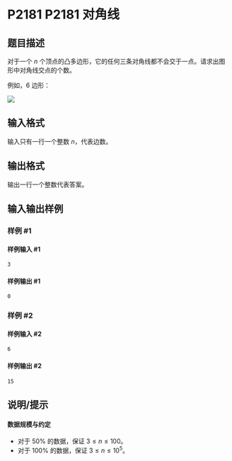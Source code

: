 # P2181 P2181 对角线

## 题目描述

对于一个 $n$ 个顶点的凸多边形，它的任何三条对角线都不会交于一点。请求出图形中对角线交点的个数。

例如，$6$ 边形：

![](https://cdn.luogu.com.cn/upload/pic/6023.png)

## 输入格式

输入只有一行一个整数 $n$，代表边数。

## 输出格式

输出一行一个整数代表答案。

## 输入输出样例

### 样例 #1

#### 样例输入 #1

```
3
```

#### 样例输出 #1

```
0
```

### 样例 #2

#### 样例输入 #2

```
6
```

#### 样例输出 #2

```
15
```

## 说明/提示

#### 数据规模与约定

- 对于 $50 \%$ 的数据，保证 $3 \leq n \leq 100$。
- 对于 $100 \%$ 的数据，保证 $3 \leq n \leq 10^5$。
